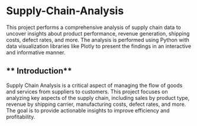 # Supply-Chain-Analysis
This project performs a comprehensive analysis of supply chain data to uncover insights about product performance, revenue generation, shipping costs, defect rates, and more. The analysis is performed using Python with data visualization libraries like Plotly to present the findings in an interactive and informative manner.

## ** Introduction**
Supply Chain Analysis is a critical aspect of managing the flow of goods and services from suppliers to customers. This project focuses on analyzing key aspects of the supply chain, including sales by product type, revenue by shipping carrier, manufacturing costs, defect rates, and more. The goal is to provide actionable insights to improve efficiency and profitability.
